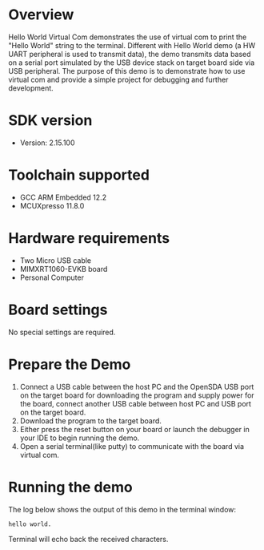 Overview
========
Hello World Virtual Com demonstrates the use of virtual com to print the "Hello World" string to the terminal.
Different with Hello World demo (a HW UART peripheral is used to transmit data), the demo transmits data based on
a serial port simulated by the USB device stack on target board side via USB peripheral.
The purpose of this demo is to demonstrate how to use virtual com and provide a simple project for debugging and further development. 

SDK version
===========
- Version: 2.15.100

Toolchain supported
===================
- GCC ARM Embedded  12.2
- MCUXpresso  11.8.0

Hardware requirements
=====================
- Two Micro USB cable
- MIMXRT1060-EVKB board
- Personal Computer

Board settings
==============
No special settings are required.

Prepare the Demo
================
1.  Connect a USB cable between the host PC and the OpenSDA USB port on the target board for downloading
    the program and supply power for the board, connect another USB cable between host PC and USB port
	on the target board.
2.  Download the program to the target board.
3.  Either press the reset button on your board or launch the debugger in your IDE to begin running the demo.
4.  Open a serial terminal(like putty) to communicate with the board via virtual com.

Running the demo
================
The log below shows the output of this demo in the terminal window:
~~~~~~~~~~~~~~~~~~~~~~~~~~~~~~~~~~~
hello world.
~~~~~~~~~~~~~~~~~~~~~~~~~~~~~~~~~~~
Terminal will echo back the received characters.
